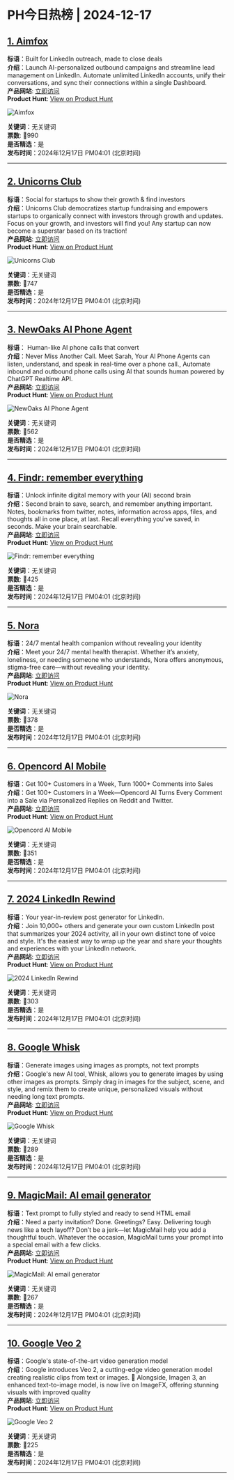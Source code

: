 # PH今日热榜 | 2024-12-17

## [1. Aimfox](https://www.producthunt.com/posts/aimfox?utm_campaign=producthunt-api&utm_medium=api-v2&utm_source=Application%3A+linewalker+%28ID%3A+135281%29)  
**标语**：Built for LinkedIn outreach, made to close deals  
**介绍**：Launch AI-personalized outbound campaigns and streamline lead management on LinkedIn. Automate unlimited LinkedIn accounts, unify their conversations, and sync their connections within a single Dashboard.  
**产品网站**: [立即访问](https://www.producthunt.com/r/ZTUL6ZX5MYW5CZ?utm_campaign=producthunt-api&utm_medium=api-v2&utm_source=Application%3A+linewalker+%28ID%3A+135281%29)  
**Product Hunt**: [View on Product Hunt](https://www.producthunt.com/posts/aimfox?utm_campaign=producthunt-api&utm_medium=api-v2&utm_source=Application%3A+linewalker+%28ID%3A+135281%29)  

![Aimfox](https://ph-files.imgix.net/45cb6456-4421-4ba7-93d1-84e3fcb156df.jpeg?auto=format&fit=crop&frame=1&h=512&w=1024)  

**关键词**：无关键词  
**票数**: 🔺990  
**是否精选**：是  
**发布时间**：2024年12月17日 PM04:01 (北京时间)  

---

## [2. Unicorns Club](https://www.producthunt.com/posts/unicorns-club-2?utm_campaign=producthunt-api&utm_medium=api-v2&utm_source=Application%3A+linewalker+%28ID%3A+135281%29)  
**标语**：Social for startups to show their growth & find investors  
**介绍**：Unicorns Club democratizes startup fundraising and empowers startups to organically connect with investors through growth and updates. Focus on your growth, and investors will find you! Any startup can now become a superstar based on its traction!  
**产品网站**: [立即访问](https://www.producthunt.com/r/3UXVF7IOKM4LBE?utm_campaign=producthunt-api&utm_medium=api-v2&utm_source=Application%3A+linewalker+%28ID%3A+135281%29)  
**Product Hunt**: [View on Product Hunt](https://www.producthunt.com/posts/unicorns-club-2?utm_campaign=producthunt-api&utm_medium=api-v2&utm_source=Application%3A+linewalker+%28ID%3A+135281%29)  

![Unicorns Club](https://ph-files.imgix.net/7e033c3a-8ff7-4cf6-a4c6-5a092e43f723.png?auto=format&fit=crop&frame=1&h=512&w=1024)  

**关键词**：无关键词  
**票数**: 🔺747  
**是否精选**：是  
**发布时间**：2024年12月17日 PM04:01 (北京时间)  

---

## [3. NewOaks AI Phone Agent](https://www.producthunt.com/posts/newoaks-ai-phone-agent?utm_campaign=producthunt-api&utm_medium=api-v2&utm_source=Application%3A+linewalker+%28ID%3A+135281%29)  
**标语**： Human-like AI phone calls that convert  
**介绍**：Never Miss Another Call. Meet Sarah, Your Al Phone Agents can listen, understand, and speak in real-time over a phone call., Automate inbound and outbound phone calls using Al that sounds human powered by ChatGPT Realtime APl.  
**产品网站**: [立即访问](https://www.producthunt.com/r/7ZA7PGIY74BJUX?utm_campaign=producthunt-api&utm_medium=api-v2&utm_source=Application%3A+linewalker+%28ID%3A+135281%29)  
**Product Hunt**: [View on Product Hunt](https://www.producthunt.com/posts/newoaks-ai-phone-agent?utm_campaign=producthunt-api&utm_medium=api-v2&utm_source=Application%3A+linewalker+%28ID%3A+135281%29)  

![NewOaks AI Phone Agent](https://ph-files.imgix.net/f9cd1883-0d99-4741-a141-f45f892e0be9.png?auto=format&fit=crop&frame=1&h=512&w=1024)  

**关键词**：无关键词  
**票数**: 🔺562  
**是否精选**：是  
**发布时间**：2024年12月17日 PM04:01 (北京时间)  

---

## [4. Findr: remember everything](https://www.producthunt.com/posts/findr-remember-everything?utm_campaign=producthunt-api&utm_medium=api-v2&utm_source=Application%3A+linewalker+%28ID%3A+135281%29)  
**标语**：Unlock infinite digital memory with your (AI) second brain  
**介绍**：Second brain to save, search, and remember anything important. Notes, bookmarks from twitter, notes, information across apps, files, and thoughts all in one place, at last. Recall everything you've saved, in seconds. Make your brain searchable.  
**产品网站**: [立即访问](https://www.producthunt.com/r/Q7T3STCPUOCIMW?utm_campaign=producthunt-api&utm_medium=api-v2&utm_source=Application%3A+linewalker+%28ID%3A+135281%29)  
**Product Hunt**: [View on Product Hunt](https://www.producthunt.com/posts/findr-remember-everything?utm_campaign=producthunt-api&utm_medium=api-v2&utm_source=Application%3A+linewalker+%28ID%3A+135281%29)  

![Findr: remember everything](https://ph-files.imgix.net/039ea0d2-e10b-4248-998a-057842f2f584.jpeg?auto=format&fit=crop&frame=1&h=512&w=1024)  

**关键词**：无关键词  
**票数**: 🔺425  
**是否精选**：是  
**发布时间**：2024年12月17日 PM04:01 (北京时间)  

---

## [5. Nora ](https://www.producthunt.com/posts/nora-3?utm_campaign=producthunt-api&utm_medium=api-v2&utm_source=Application%3A+linewalker+%28ID%3A+135281%29)  
**标语**：24/7 mental health companion without revealing your identity  
**介绍**：Meet your 24/7 mental health therapist. Whether it’s anxiety, loneliness, or needing someone who understands, Nora offers anonymous, stigma-free care—without revealing your identity.  
**产品网站**: [立即访问](https://www.producthunt.com/r/XRGYAAINXIJC5Z?utm_campaign=producthunt-api&utm_medium=api-v2&utm_source=Application%3A+linewalker+%28ID%3A+135281%29)  
**Product Hunt**: [View on Product Hunt](https://www.producthunt.com/posts/nora-3?utm_campaign=producthunt-api&utm_medium=api-v2&utm_source=Application%3A+linewalker+%28ID%3A+135281%29)  

![Nora ](https://ph-files.imgix.net/fb04e49b-3ab3-4620-a433-2114af412b17.jpeg?auto=format&fit=crop&frame=1&h=512&w=1024)  

**关键词**：无关键词  
**票数**: 🔺378  
**是否精选**：是  
**发布时间**：2024年12月17日 PM04:01 (北京时间)  

---

## [6. Opencord AI Mobile](https://www.producthunt.com/posts/opencord-ai-mobile?utm_campaign=producthunt-api&utm_medium=api-v2&utm_source=Application%3A+linewalker+%28ID%3A+135281%29)  
**标语**：Get 100+ Customers in a Week, Turn 1000+ Comments into Sales  
**介绍**：Get 100+ Customers in a Week—Opencord AI Turns Every Comment into a Sale via Personalized Replies on Reddit and Twitter.  
**产品网站**: [立即访问](https://www.producthunt.com/r/PLVXYL2SVZGVDW?utm_campaign=producthunt-api&utm_medium=api-v2&utm_source=Application%3A+linewalker+%28ID%3A+135281%29)  
**Product Hunt**: [View on Product Hunt](https://www.producthunt.com/posts/opencord-ai-mobile?utm_campaign=producthunt-api&utm_medium=api-v2&utm_source=Application%3A+linewalker+%28ID%3A+135281%29)  

![Opencord AI Mobile](https://ph-files.imgix.net/90b3edca-955d-4869-a89a-aa2535fad254.png?auto=format&fit=crop&frame=1&h=512&w=1024)  

**关键词**：无关键词  
**票数**: 🔺351  
**是否精选**：是  
**发布时间**：2024年12月17日 PM04:01 (北京时间)  

---

## [7. 2024 LinkedIn Rewind](https://www.producthunt.com/posts/2024-linkedin-rewind-2?utm_campaign=producthunt-api&utm_medium=api-v2&utm_source=Application%3A+linewalker+%28ID%3A+135281%29)  
**标语**：Your year-in-review post generator for LinkedIn.  
**介绍**：Join 10,000+ others and generate your own custom LinkedIn post that summarizes your 2024 activity, all in your own distinct tone of voice and style. It's the easiest way to wrap up the year and share your thoughts and experiences with your LinkedIn network.  
**产品网站**: [立即访问](https://www.producthunt.com/r/ITBUT5XEUO7DLB?utm_campaign=producthunt-api&utm_medium=api-v2&utm_source=Application%3A+linewalker+%28ID%3A+135281%29)  
**Product Hunt**: [View on Product Hunt](https://www.producthunt.com/posts/2024-linkedin-rewind-2?utm_campaign=producthunt-api&utm_medium=api-v2&utm_source=Application%3A+linewalker+%28ID%3A+135281%29)  

![2024 LinkedIn Rewind](https://ph-files.imgix.net/026061c1-3efd-4866-bd02-a4a4e0c3ebe6.png?auto=format&fit=crop&frame=1&h=512&w=1024)  

**关键词**：无关键词  
**票数**: 🔺303  
**是否精选**：是  
**发布时间**：2024年12月17日 PM04:01 (北京时间)  

---

## [8. Google Whisk](https://www.producthunt.com/posts/google-whisk?utm_campaign=producthunt-api&utm_medium=api-v2&utm_source=Application%3A+linewalker+%28ID%3A+135281%29)  
**标语**：Generate images using images as prompts, not text prompts  
**介绍**：Google's new AI tool, Whisk, allows you to generate images by using other images as prompts. Simply drag in images for the subject, scene, and style, and remix them to create unique, personalized visuals without needing long text prompts.  
**产品网站**: [立即访问](https://www.producthunt.com/r/PVE454GHNPOXCT?utm_campaign=producthunt-api&utm_medium=api-v2&utm_source=Application%3A+linewalker+%28ID%3A+135281%29)  
**Product Hunt**: [View on Product Hunt](https://www.producthunt.com/posts/google-whisk?utm_campaign=producthunt-api&utm_medium=api-v2&utm_source=Application%3A+linewalker+%28ID%3A+135281%29)  

![Google Whisk](https://ph-files.imgix.net/049852d0-fb12-4ab3-b378-1d6a87c3c270.png?auto=format&fit=crop&frame=1&h=512&w=1024)  

**关键词**：无关键词  
**票数**: 🔺289  
**是否精选**：是  
**发布时间**：2024年12月17日 PM04:01 (北京时间)  

---

## [9. MagicMail: AI email generator](https://www.producthunt.com/posts/magicmail-ai-email-generator?utm_campaign=producthunt-api&utm_medium=api-v2&utm_source=Application%3A+linewalker+%28ID%3A+135281%29)  
**标语**：Text prompt to fully styled and ready to send HTML email  
**介绍**：Need a party invitation? Done. Greetings? Easy. Delivering tough news like a tech layoff? Don’t be a jerk—let MagicMail help you add a thoughtful touch. Whatever the occasion, MagicMail turns your prompt into a special email with a few clicks.  
**产品网站**: [立即访问](https://www.producthunt.com/r/EKXNMRSYXXW5KD?utm_campaign=producthunt-api&utm_medium=api-v2&utm_source=Application%3A+linewalker+%28ID%3A+135281%29)  
**Product Hunt**: [View on Product Hunt](https://www.producthunt.com/posts/magicmail-ai-email-generator?utm_campaign=producthunt-api&utm_medium=api-v2&utm_source=Application%3A+linewalker+%28ID%3A+135281%29)  

![MagicMail: AI email generator](https://ph-files.imgix.net/0788629c-b325-4a7d-b460-8d612baea9dc.png?auto=format&fit=crop&frame=1&h=512&w=1024)  

**关键词**：无关键词  
**票数**: 🔺267  
**是否精选**：是  
**发布时间**：2024年12月17日 PM04:01 (北京时间)  

---

## [10. Google Veo 2](https://www.producthunt.com/posts/google-veo-2?utm_campaign=producthunt-api&utm_medium=api-v2&utm_source=Application%3A+linewalker+%28ID%3A+135281%29)  
**标语**：Google's state-of-the-art video generation model  
**介绍**：Google introduces Veo 2, a cutting-edge video generation model creating realistic clips from text or images. 🎥 Alongside, Imagen 3, an enhanced text-to-image model, is now live on ImageFX, offering stunning visuals with improved quality  
**产品网站**: [立即访问](https://www.producthunt.com/r/OXBVZ5C636KJWM?utm_campaign=producthunt-api&utm_medium=api-v2&utm_source=Application%3A+linewalker+%28ID%3A+135281%29)  
**Product Hunt**: [View on Product Hunt](https://www.producthunt.com/posts/google-veo-2?utm_campaign=producthunt-api&utm_medium=api-v2&utm_source=Application%3A+linewalker+%28ID%3A+135281%29)  

![Google Veo 2](https://ph-files.imgix.net/d7dc2408-e482-43f4-8c19-e0e6ffc7376d.png?auto=format&fit=crop&frame=1&h=512&w=1024)  

**关键词**：无关键词  
**票数**: 🔺225  
**是否精选**：是  
**发布时间**：2024年12月17日 PM04:01 (北京时间)  

---

